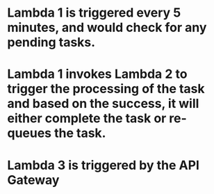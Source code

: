 # Lambda 1 is triggered every 5 minutes, and would check for any pending tasks.
# Lambda 1 invokes Lambda 2 to trigger the processing of the task and based on the success, it will either complete the task or re-queues the task.
# Lambda 3 is triggered by the API Gateway